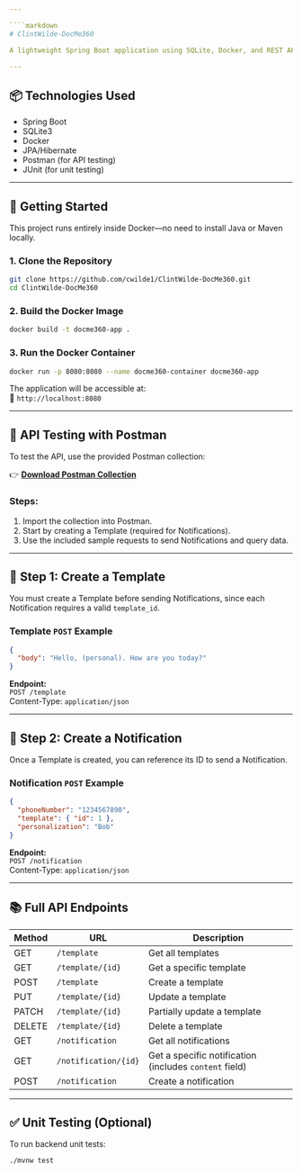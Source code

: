 ```yaml
---

````markdown
# ClintWilde-DocMe360

A lightweight Spring Boot application using SQLite, Docker, and REST APIs to manage Templates and Notifications.

---
```


## 📦 Technologies Used

- Spring Boot  
- SQLite3  
- Docker  
- JPA/Hibernate  
- Postman (for API testing)  
- JUnit (for unit testing)  

---

## 🚀 Getting Started

This project runs entirely inside Docker—no need to install Java or Maven locally.

### 1. Clone the Repository

```bash
git clone https://github.com/cwilde1/ClintWilde-DocMe360.git
cd ClintWilde-DocMe360
```

### 2. Build the Docker Image

```bash
docker build -t docme360-app .
```

### 3. Run the Docker Container

```bash
docker run -p 8080:8080 --name docme360-container docme360-app
```

The application will be accessible at:  
📍 `http://localhost:8080`

---

## 🧪 API Testing with Postman

To test the API, use the provided Postman collection:

👉 **[Download Postman Collection](./postman/ClintWilde-DocMe360.postman_collection.json)**

### Steps:

1. Import the collection into Postman.
2. Start by creating a Template (required for Notifications).
3. Use the included sample requests to send Notifications and query data.

---

## 📌 Step 1: Create a Template

You must create a Template before sending Notifications, since each Notification requires a valid `template_id`.

### Template `POST` Example

```json
{
  "body": "Hello, (personal). How are you today?"
}
```

**Endpoint:**  
`POST /template`  
Content-Type: `application/json`

---

## 🔔 Step 2: Create a Notification

Once a Template is created, you can reference its ID to send a Notification.

### Notification `POST` Example

```json
{
  "phoneNumber": "1234567890",
  "template": { "id": 1 },
  "personalization": "Bob"
}
```

**Endpoint:**  
`POST /notification`  
Content-Type: `application/json`

---

## 📚 Full API Endpoints

| Method | URL                  | Description                                            |
| ------ | -------------------- | ------------------------------------------------------ |
| GET    | `/template`          | Get all templates                                      |
| GET    | `/template/{id}`     | Get a specific template                                |
| POST   | `/template`          | Create a template                                      |
| PUT    | `/template/{id}`     | Update a template                                      |
| PATCH  | `/template/{id}`     | Partially update a template                            |
| DELETE | `/template/{id}`     | Delete a template                                      |
| GET    | `/notification`      | Get all notifications                                  |
| GET    | `/notification/{id}` | Get a specific notification (includes `content` field) |
| POST   | `/notification`      | Create a notification                                  |

---

## ✅ Unit Testing (Optional)

To run backend unit tests:

```bash
./mvnw test
```
